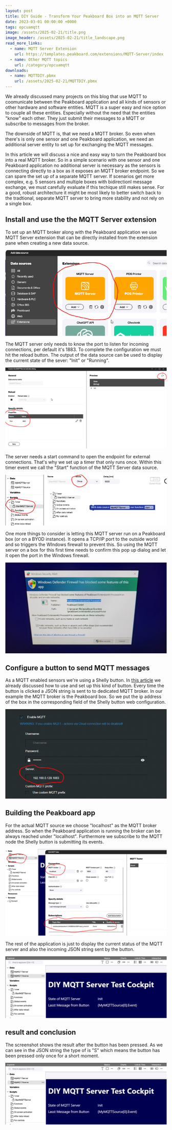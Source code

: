 ```yaml
---
layout: post
title: DIY Guide - Transform Your Peakboard Box into an MQTT Server 
date: 2023-03-01 00:00:00 +0000
tags: opcuamqtt
image: /assets/2025-02-21/title.png
image_header: /assets/2025-02-21/title_landscape.png
read_more_links:
  - name: MQTT Server Extension
    url: https://templates.peakboard.com/extensions/MQTT-Server/index
  - name: Other MQTT topics
    url: /category/opcuamqtt
downloads:
  - name: MQTTDIY.pbmx
    url: /assets/2025-02-21/MQTTDIY.pbmx
---
```

We already discussed many projects on this blog that use MQTT to coomunicate between the Peakboard application and all kinds of sensors or other hardware and software entities. MQTT is a super easy and nice option to couple all these entities. Especially without the need that the entities "know" each other. They just submit their messages to a MQTT or subscribe to messages from the broker.

The downside of MQTT is, that we need a MQTT broker. So even when there's is only one sensor and one Peakboard application, we need an additional server entity to set up for exchanging the MQTT messages.

In this article we will discuss a nice and easy way to turn the Peakboard box into a real MQTT broker. So in a simple scenario with one sensor and one Peakboard application no additional server is necessary as the sensors is connecting directly to a box as it exposes an MQTT broker endpoint. So we can spare the set up of a separate MQTT server. If scenarios get more complex, e.g. 5 sensors and multiple boxes with bidirectionl message exchange, we must carefully evaluate if this techique still makes sense. For a good, robust architecture it might be most likely to better switch back to the tradtional, separate MQTT server to bring more stability and not rely on a single box.

## Install and use the the MQTT Server extension

To set up an MQTT broker along with the Peakboard application we use MQTT Server extension that can be directly installed from the extension pane when creating a new data source.

![image](/assets/2025-02-21/010.png)

The MQTT server only needs to know the port to listen for incoming connections, per default it's 1883. To complete the configuration we must hit the reload button. The output of the data source can be used to display the current state of the sever: "Init" or "Running".

![image](/assets/2025-02-21/020.png)

The server needs a start command to open the endpoint for external connections. That's why we set up a timer that only runs once. Within this timer event we call the "Start" function of the MQTT Server data source.

![image](/assets/2025-02-21/030.png)

One more things to consider is letting this MQTT server run on a Peakboard box (or on a BYOD instance). It opens a TCP/IP port to the outside world and so triggers the WIndows firewall to prevent this. So using the MQTT server on a box for this first time needs to confirm this pop up dialog and let it open the port in the Windows firewall. 

![image](/assets/2025-02-21/040.png)

## Configure a button to send MQTT messages

As a MQTT enabled sensors we're using a Shelly button. In [this article](/Building-an-emergency-button-with-Shelly-Button1-and-MQTT.html) we already discussed how to use and set up this kind of button. Every time the button is clicked a JSON string is sent to to dedicated MQTT broker. In our example the MQTT broker is the Peakboard box. So we put the ip address of the box in the corresponding field of the Shelly button web configuration.

![image](/assets/2025-02-21/050.png)

## Building the Peakboard app

For the actual MQTT source we choose "localhost" as the MQTT broker address. So when the Peakboard application is running the broker can be always reached under "localhost". Furthermore we subscribe to the MQTT node the Shelly button is submitting its events. 

![image](/assets/2025-02-21/060.png)

The rest of the application is just to display the current status of the MQTT server and also the incoming JSON string sent by the button.

![image](/assets/2025-02-21/070.png)

## result and conclusion

The screenshot shows the result after the button has been pressed. As we can see in the JSON string the type of is "S" which means the button has been pressed only once for a short moment.

![image](/assets/2025-02-21/070.png)

